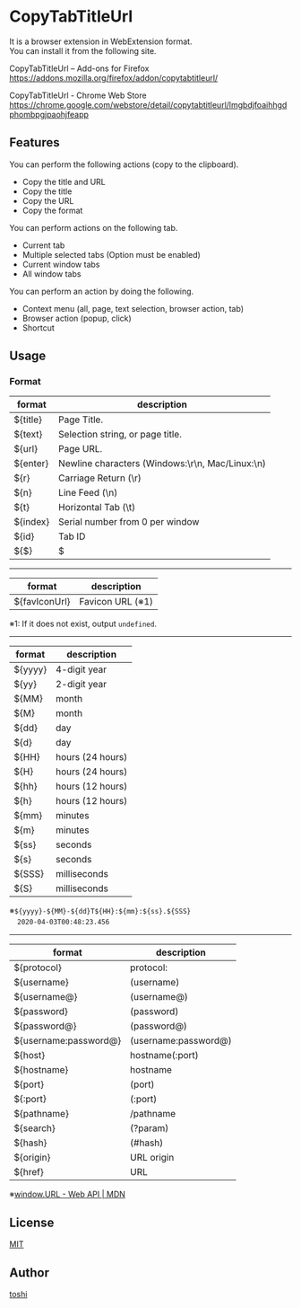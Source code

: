 ﻿CopyTabTitleUrl
===============

It is a browser extension in WebExtension format.  
You can install it from the following site.

CopyTabTitleUrl – Add-ons for Firefox  
https://addons.mozilla.org/firefox/addon/copytabtitleurl/

CopyTabTitleUrl - Chrome Web Store  
https://chrome.google.com/webstore/detail/copytabtitleurl/lmgbdjfoaihhgdphombpgjpaohjfeapp



## Features
You can perform the following actions (copy to the clipboard).
+ Copy the title and URL
+ Copy the title
+ Copy the URL
+ Copy the format

You can perform actions on the following tab.
+ Current tab
+ Multiple selected tabs (Option must be enabled)
+ Current window tabs
+ All window tabs

You can perform an action by doing the following.
+ Context menu (all, page, text selection, browser action, tab)
+ Browser action (popup, click)
+ Shortcut



## Usage
### Format
format    | description
---       | ---
${title}  | Page Title.
${text}   | Selection string, or page title.
${url}    | Page URL.
${enter}  | Newline characters (Windows:\r\n, Mac/Linux:\n)
${r}      | Carriage Return (\r)
${n}      | Line Feed (\n)
${t}      | Horizontal Tab (\t)
${index}  | Serial number from 0 per window
${id}     | Tab ID
${$}      | $

---

format          | description
---             | ---
${favIconUrl}   | Favicon URL (※1)

※1: If it does not exist, output `undefined`.

---

format    | description
---       | ---
${yyyy}   | 4-digit year
${yy}     | 2-digit year
${MM}     | month
${M}      | month
${dd}     | day
${d}      | day
${HH}     | hours (24 hours)
${H}      | hours (24 hours)
${hh}     | hours (12 hours)
${h}      | hours (12 hours)
${mm}     | minutes
${m}      | minutes
${ss}     | seconds
${s}      | seconds
${SSS}    | milliseconds
${S}      | milliseconds

※`${yyyy}-${MM}-${dd}T${HH}:${mm}:${ss}.${SSS}`  
　`2020-04-03T00:48:23.456`

---

format          | description
---             | ---
${protocol}     | protocol:
${username}     | (username)
${username@}    | (username@)
${password}     | (password)
${password@}    | (password@)
${username:password@} | (username:password@)
${host}         | hostname(:port)
${hostname}     | hostname
${port}         | (port)
${:port}        | (:port)
${pathname}     | /pathname
${search}       | (?param)
${hash}         | (#hash)
${origin}       | URL origin
${href}         | URL

※[window.URL - Web API | MDN](https://developer.mozilla.org/docs/Web/API/Window/URL)



## License
[MIT](https://github.com/k08045kk/CopyTabTitleUrl/blob/master/LICENSE)



## Author
[toshi](https://github.com/k08045kk)


